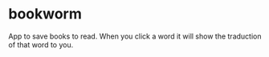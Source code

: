 # bookworm
App to save books to read. When you click a word it will show the traduction of that word to you.
